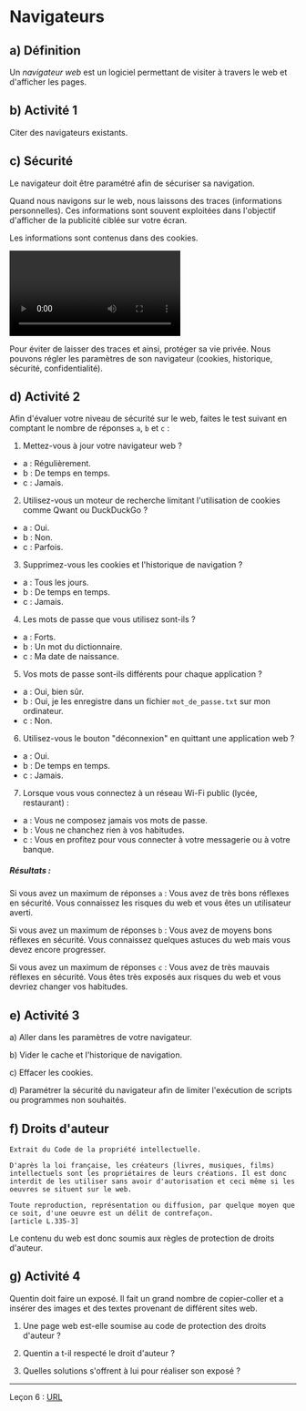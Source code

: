 # Navigateurs

## a) Définition

Un *navigateur web* est un logiciel permettant de visiter à travers le web et d'afficher les pages.

## b) Activité 1

Citer des navigateurs existants.

## c) Sécurité

Le navigateur doit être paramétré afin de sécuriser sa navigation.

Quand nous navigons sur le web, nous laissons des traces (informations personnelles). Ces informations sont souvent exploitées dans l'objectif d'afficher de la publicité ciblée sur votre écran.

Les informations sont contenus dans des cookies.

![Qu'est-ce qu'un cookie ? - CNIL](./img/video_cookie.mp4)

Pour éviter de laisser des traces et ainsi, protéger sa vie privée. Nous pouvons régler les paramètres de son navigateur (cookies, historique, sécurité, confidentialité).

## d) Activité 2

Afin d'évaluer votre niveau de sécurité sur le web, faites le test suivant en comptant le nombre de réponses `a`, `b` et `c` :

1. Mettez-vous à jour votre navigateur web ?

- a : Régulièrement.
- b : De temps en temps.
- c : Jamais.

2. Utilisez-vous un moteur de recherche limitant l'utilisation de cookies comme Qwant ou DuckDuckGo ?

- a : Oui.
- b : Non.
- c : Parfois.

3. Supprimez-vous les cookies et l'historique de navigation ?

- a : Tous les jours.
- b : De temps en temps.
- c : Jamais.

4. Les mots de passe que vous utilisez sont-ils ?

- a : Forts.
- b : Un mot du dictionnaire.
- c : Ma date de naissance.

5. Vos mots de passe sont-ils différents pour chaque application ?

- a : Oui, bien sûr.
- b : Oui, je les enregistre dans un fichier `mot_de_passe.txt` sur mon ordinateur.
- c : Non.

6. Utilisez-vous le bouton "déconnexion" en quittant une application web ?

- a : Oui.
- b : De temps en temps.
- c : Jamais.

7. Lorsque vous vous connectez à un réseau Wi-Fi public (lycée, restaurant) :

- a : Vous ne composez jamais vos mots de passe.
- b : Vous ne chanchez rien à vos habitudes.
- c : Vous en profitez pour vous connecter à votre messagerie ou à votre banque.

##### Résultats :

Si vous avez un maximum de réponses `a` : Vous avez de très bons réflexes en sécurité. Vous connaissez les risques du web et vous êtes un utilisateur averti.

Si vous avez un maximum de réponses `b` : Vous avez de moyens bons réflexes en sécurité. Vous connaissez quelques astuces du web mais vous devez encore progresser.

Si vous avez un maximum de réponses `c` : Vous avez de très mauvais réflexes en sécurité. Vous êtes très exposés aux risques du web et vous devriez changer vos habitudes.

## e) Activité 3

a) Aller dans les paramètres de votre navigateur.

b) Vider le cache et l'historique de navigation.

c) Effacer les cookies.

d) Paramétrer la sécurité du navigateur afin de limiter l'exécution de scripts ou programmes non souhaités.

## f) Droits d'auteur

```
Extrait du Code de la propriété intellectuelle.

D'après la loi française, les créateurs (livres, musiques, films) intellectuels sont les propriétaires de leurs créations. Il est donc interdit de les utiliser sans avoir d'autorisation et ceci même si les oeuvres se situent sur le web.

Toute reproduction, représentation ou diffusion, par quelque moyen que ce soit, d'une oeuvre est un délit de contrefaçon.
[article L.335-3]
```

Le contenu du web est donc soumis aux règles de protection de droits d'auteur.

## g) Activité 4

Quentin doit faire un exposé. Il fait un grand nombre de copier-coller et a insérer des images et des textes provenant de différent sites web.

1. Une page web est-elle soumise au code de protection des droits d'auteur ?

2. Quentin a t-il respecté le droit d'auteur ?

3. Quelles solutions s'offrent à lui pour réaliser son exposé ?

____________

Leçon 6 : [URL](./URL.md)